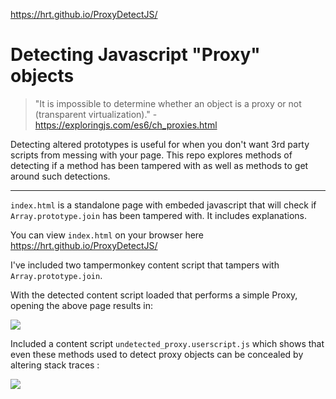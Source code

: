 https://hrt.github.io/ProxyDetectJS/


# Detecting Javascript "Proxy" objects
> "It is impossible to determine whether an object is a proxy or not (transparent virtualization)." - https://exploringjs.com/es6/ch_proxies.html

Detecting altered prototypes is useful for when you don't want 3rd party scripts from messing with your page. This repo explores methods of detecting if a method has been tampered with as well as methods to get around such detections.



---



`index.html` is a standalone page with embeded javascript that will check if `Array.prototype.join` has been tampered with. It includes explanations.

You can view `index.html` on your browser here https://hrt.github.io/ProxyDetectJS/

I've included two tampermonkey content script that tampers with `Array.prototype.join`.


With the detected content script loaded that performs a simple Proxy, opening the above page results in:

![](https://i.imgur.com/wzvUtgM.png)


Included a content script `undetected_proxy.userscript.js` which shows that even these methods used to detect proxy objects can be concealed by altering stack traces :

![](https://i.imgur.com/9oXL6EV.png)
